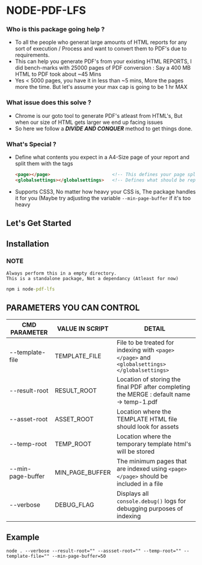 # NODE-PDF-LFS
### Who is this package going help ?
-  To all the people who generat large amounts of HTML reports for any sort of execution / Process and want to convert them to PDF's due to requirements.
-  This can help you generate PDF's from your existing HTML REPORTS, I did bench-marks with 25000 pages of PDF conversion : Say a 400 MB HTML to PDF took about ~45 Mins
-  Yes < 5000 pages, you have it in less than ~5 mins, More the pages more the time. But let's assume your max cap is going to be 1 hr MAX

### What issue does this solve ?
-  Chrome is our goto tool to generate PDF's atleast from HTML's, But when our size of HTML gets larger we end up facing issues
-  So here we follow a ***DIVIDE AND CONQUER*** method to get things done.

### What's Special ?
-  Define what contents you expect in a A4-Size page of your report and split them with the tags
   ```html
   <page></page>                       <!-- This defines your page split -->
   <globalsettings></globalsettings>   <!-- Defines what should be repeated in each page / HTML buffer -->
   ```
-  Supports CSS3, No matter how heavy your CSS is, The package handles it for you (Maybe try adjusting the variable ```--min-page-buffer``` if it's too heavy

## Let's Get Started
## Installation
### NOTE
```
Always perform this in a empty directory. 
This is a standalone package, Not a dependancy (Atleast for now)
```

```cmd
npm i node-pdf-lfs
```

## PARAMETERS YOU CAN CONTROL

| CMD PARAMETER  |  VALUE IN SCRIPT | DETAIL |
| ----------------------- | ----------------------- | ----------------------- |
| --template-file | TEMPLATE_FILE | File to be treated for indexing with ```<page></page>``` and ```<globalsettings></globalsettings>```  |
| --result-root | RESULT_ROOT | Location of storing the final PDF after completing the MERGE : default name -> temp-1.pdf  |
| --asset-root | ASSET_ROOT | Location where the TEMPLATE HTML file should look for assets |
| --temp-root | TEMP_ROOT | Location where the temporary template html's will be stored |
| --min-page-buffer | MIN_PAGE_BUFFER | The minimum pages that are indexed using ```<page></page>``` should be included in a file |
| --verbose | DEBUG_FLAG | Displays all ```console.debug()``` logs for debugging purposes of indexing |

## Example
```node . --verbose --result-root="" --assset-root="" --temp-root="" --template-file="" --min-page-buffer=50```

